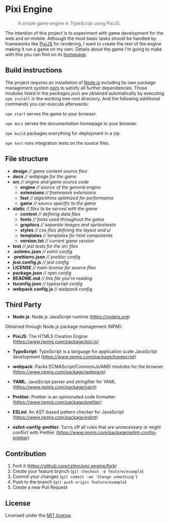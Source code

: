 # Pixi Engine
> A simple game engine in TypeScript using PixiJS.

The intention of this project is to experiment with game development for the web and on mobile. Although the most basic tasks should be handled by frameworks like [PixiJS](https://pixijs.com/) for rendering, I want to create the rest of the engine making it run a game on my own. Details about the game I'm going to make with this you can find on its [homepage](https://rzllmr.github.io/pixi-engine/).

## Build instructions

The project requires an installation of [Node.js](https://nodejs.org) including its own package management system [npm](https://www.npmjs.com/) to satisfy all further dependencies. Those modules listed in the _packages.json_ are obtained automatically by executing `npm install` in the working tree root directory. And the following additional commands you can execute afterwards:

`npm start` serves the game to your browser.

`npm docs` serves the documentation homepage to your browser.

`npm build` packages everything for deployment in a zip.

`npm test` runs integration tests on the source files.

## File structure

* __design__ _// game content source files_
* __docs__ _// webpage for the game_
* __src__ _// engine and game source code_
  * __engine__ _// source of the general engine_
  * __extensions__ _// framework extensions_
  * __fast__ _// algorithms optimized for performance_
  * __game__ _// source specific to the game_
* __static__ _// files to be served with the game_
  * __content__ _// defining data files_
  * __fonts__ _// fonts used throughout the game_
  * __graphics__ _// separate images and spritesheets_
  * __styles__ _// css files defining the layout and ui_
  * __templates__ _// templates for html components_
  * __version.txt__ _// current game version_
* __test__ _// jest tests for the src files_
* __.eslintrc.json__ _// eslint config_
* __.prettierrc.json__ _// prettier config_
* __jest.config.js__ _// jest config_
* __LICENSE__ _// main license for source files_
* __package.json__ _// npm config_
* __README.md__ _// this file you're reading_
* __tsconfig.json__ _// typescript config_
* __webpack.config.js__ _// webpack config_

## Third Party

* __Node.js__: Node.js JavaScript runtime (https://nodejs.org)

Obtained through Node.js package management (NPM):

* __PixiJS__: The HTML5 Creation Engine (https://www.npmjs.com/package/pixi.js)

* __TypeScript__: TypeScript is a language for application scale JavaScript development (https://www.npmjs.com/package/typescript)

* __webpack__: Packs ECMAScript/CommonJs/AMD modules for the browser (https://www.npmjs.com/package/webpack)

* __YAML__: JavaScript parser and stringifier for YAML (https://www.npmjs.com/package/yaml)

* __Prettier__: Prettier is an opinionated code formatter (https://www.npmjs.com/package/prettier)

* __ESLint__: An AST-based pattern checker for JavaScript (https://www.npmjs.com/package/eslint)

* __eslint-config-prettier__: Turns off all rules that are unnecessary or might conflict with Prettier (https://www.npmjs.com/package/eslint-config-prettier)

## Contribution

1. Fork it (<https://github.com/rzllmr/pixi-engine/fork>)
2. Create your feature branch (`git checkout -b feature/example`)
3. Commit your changes (`git commit -am 'Change something'`)
4. Push to the branch (`git push origin feature/example`)
5. Create a new Pull Request

## License

Licensed under the [MIT license](https://github.com/rzllmr/pixi-engine/blob/main/LICENSE).
